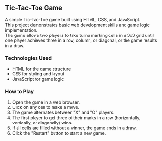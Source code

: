 ## Tic-Tac-Toe Game

A simple Tic-Tac-Toe game built using HTML, CSS, and JavaScript.  
This project demonstrates basic web development skills and game logic implementation.  
The game allows two players to take turns marking cells in a 3x3 grid until one player achieves three in a row, column, or diagonal, or the game results in a draw.



### Technologies Used
- HTML for the game structure
- CSS for styling and layout
- JavaScript for game logic

### How to Play
1. Open the game in a web browser.  
2. Click on any cell to make a move.  
3. The game alternates between "X" and "O" players.  
4. The first player to get three of their marks in a row (horizontally, vertically, or diagonally) wins.  
5. If all cells are filled without a winner, the game ends in a draw.  
6. Click the "Restart" button to start a new game.
